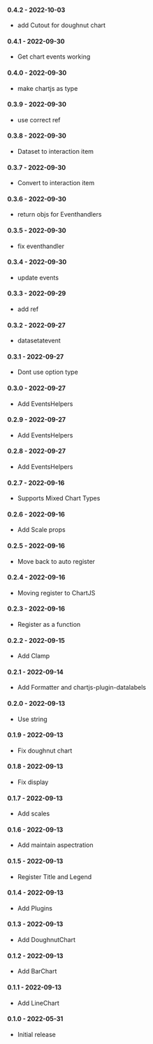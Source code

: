 #### 0.4.2 - 2022-10-03
* add Cutout for doughnut chart
#### 0.4.1 - 2022-09-30
* Get chart events working
#### 0.4.0 - 2022-09-30
* make chartjs as type
#### 0.3.9 - 2022-09-30
* use correct ref
#### 0.3.8 - 2022-09-30
* Dataset to interaction item
#### 0.3.7 - 2022-09-30
* Convert to interaction item
#### 0.3.6 - 2022-09-30
* return objs for Eventhandlers
#### 0.3.5 - 2022-09-30
* fix eventhandler
#### 0.3.4 - 2022-09-30
* update events
#### 0.3.3 - 2022-09-29
* add ref
#### 0.3.2 - 2022-09-27
* datasetatevent
#### 0.3.1 - 2022-09-27
* Dont use option type
#### 0.3.0 - 2022-09-27
* Add EventsHelpers
#### 0.2.9 - 2022-09-27
* Add EventsHelpers
#### 0.2.8 - 2022-09-27
* Add EventsHelpers
#### 0.2.7 - 2022-09-16
* Supports Mixed Chart Types
#### 0.2.6 - 2022-09-16
* Add Scale props
#### 0.2.5 - 2022-09-16
* Move back to auto register
#### 0.2.4 - 2022-09-16
* Moving register to ChartJS
#### 0.2.3 - 2022-09-16
* Register as a function
#### 0.2.2 - 2022-09-15
* Add Clamp
#### 0.2.1 - 2022-09-14
* Add Formatter and chartjs-plugin-datalabels
#### 0.2.0 - 2022-09-13
* Use string
#### 0.1.9 - 2022-09-13
* Fix doughnut chart
#### 0.1.8 - 2022-09-13
* Fix display
#### 0.1.7 - 2022-09-13
* Add scales
#### 0.1.6 - 2022-09-13
* Add maintain aspectration
#### 0.1.5 - 2022-09-13
* Register Title and Legend
#### 0.1.4 - 2022-09-13
* Add Plugins
#### 0.1.3 - 2022-09-13
* Add DoughnutChart
#### 0.1.2 - 2022-09-13
* Add BarChart
#### 0.1.1 - 2022-09-13
* Add LineChart
#### 0.1.0 - 2022-05-31
* Initial release